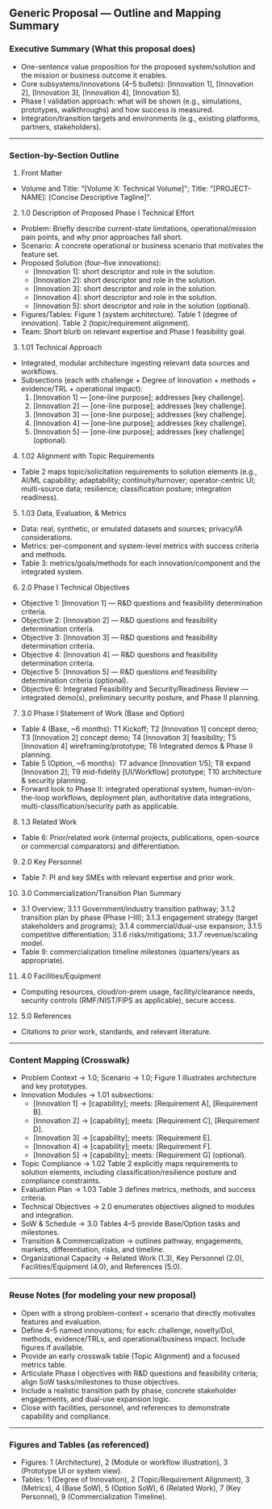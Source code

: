 ## Generic Proposal — Outline and Mapping Summary

### Executive Summary (What this proposal does)
- One-sentence value proposition for the proposed system/solution and the mission or business outcome it enables.
- Core subsystems/innovations (4–5 bullets): [Innovation 1], [Innovation 2], [Innovation 3], [Innovation 4], [Innovation 5].
- Phase I validation approach: what will be shown (e.g., simulations, prototypes, walkthroughs) and how success is measured.
- Integration/transition targets and environments (e.g., existing platforms, partners, stakeholders).

---

### Section-by-Section Outline
1) Front Matter
- Volume and Title: "[Volume X: Technical Volume]"; Title: "[PROJECT-NAME]: [Concise Descriptive Tagline]".

2) 1.0 Description of Proposed Phase I Technical Effort
- Problem: Briefly describe current-state limitations, operational/mission pain points, and why prior approaches fall short.
- Scenario: A concrete operational or business scenario that motivates the feature set.
- Proposed Solution (four–five innovations):
  - [Innovation 1]: short descriptor and role in the solution.
  - [Innovation 2]: short descriptor and role in the solution.
  - [Innovation 3]: short descriptor and role in the solution.
  - [Innovation 4]: short descriptor and role in the solution.
  - [Innovation 5]: short descriptor and role in the solution (optional).
- Figures/Tables: Figure 1 (system architecture). Table 1 (degree of innovation). Table 2 (topic/requirement alignment).
- Team: Short blurb on relevant expertise and Phase I feasibility goal.

3) 1.01 Technical Approach
- Integrated, modular architecture ingesting relevant data sources and workflows.
- Subsections (each with challenge + Degree of Innovation + methods + evidence/TRL + operational impact):
  1. [Innovation 1] — [one-line purpose]; addresses [key challenge].
  2. [Innovation 2] — [one-line purpose]; addresses [key challenge].
  3. [Innovation 3] — [one-line purpose]; addresses [key challenge].
  4. [Innovation 4] — [one-line purpose]; addresses [key challenge].
  5. [Innovation 5] — [one-line purpose]; addresses [key challenge] (optional).

4) 1.02 Alignment with Topic Requirements
- Table 2 maps topic/solicitation requirements to solution elements (e.g., AI/ML capability; adaptability; continuity/turnover; operator-centric UI; multi-source data; resilience; classification posture; integration readiness).

5) 1.03 Data, Evaluation, & Metrics
- Data: real, synthetic, or emulated datasets and sources; privacy/IA considerations.
- Metrics: per-component and system-level metrics with success criteria and methods.
- Table 3: metrics/goals/methods for each innovation/component and the integrated system.

6) 2.0 Phase I Technical Objectives
- Objective 1: [Innovation 1] — R&D questions and feasibility determination criteria.
- Objective 2: [Innovation 2] — R&D questions and feasibility determination criteria.
- Objective 3: [Innovation 3] — R&D questions and feasibility determination criteria.
- Objective 4: [Innovation 4] — R&D questions and feasibility determination criteria.
- Objective 5: [Innovation 5] — R&D questions and feasibility determination criteria (optional).
- Objective 6: Integrated Feasibility and Security/Readiness Review — integrated demo(s), preliminary security posture, and Phase II planning.

7) 3.0 Phase I Statement of Work (Base and Option)
- Table 4 (Base, ~6 months): T1 Kickoff; T2 [Innovation 1] concept demo; T3 [Innovation 2] concept demo; T4 [Innovation 3] feasibility; T5 [Innovation 4] wireframing/prototype; T6 Integrated demos & Phase II planning.
- Table 5 (Option, ~6 months): T7 advance [Innovation 1/5]; T8 expand [Innovation 2]; T9 mid-fidelity [UI/Workflow] prototype; T10 architecture & security planning.
- Forward look to Phase II: integrated operational system, human-in/on-the-loop workflows, deployment plan, authoritative data integrations, multi-classification/security path as applicable.

8) 1.3 Related Work
- Table 6: Prior/related work (internal projects, publications, open-source or commercial comparators) and differentiation.

9) 2.0 Key Personnel
- Table 7: PI and key SMEs with relevant expertise and prior work.

10) 3.0 Commercialization/Transition Plan Summary
- 3.1 Overview; 3.1.1 Government/industry transition pathway; 3.1.2 transition plan by phase (Phase I–III);
  3.1.3 engagement strategy (target stakeholders and programs);
  3.1.4 commercial/dual-use expansion; 3.1.5 competitive differentiation; 3.1.6 risks/mitigations; 3.1.7 revenue/scaling model.
- Table 9: commercialization timeline milestones (quarters/years as appropriate).

11) 4.0 Facilities/Equipment
- Computing resources, cloud/on-prem usage, facility/clearance needs, security controls (RMF/NIST/FIPS as applicable), secure access.

12) 5.0 References
- Citations to prior work, standards, and relevant literature.

---

### Content Mapping (Crosswalk)
- Problem Context → 1.0; Scenario → 1.0; Figure 1 illustrates architecture and key prototypes.
- Innovation Modules → 1.01 subsections:
  - [Innovation 1] → [capability]; meets: [Requirement A], [Requirement B].
  - [Innovation 2] → [capability]; meets: [Requirement C], [Requirement D].
  - [Innovation 3] → [capability]; meets: [Requirement E].
  - [Innovation 4] → [capability]; meets: [Requirement F].
  - [Innovation 5] → [capability]; meets: [Requirement G] (optional).
- Topic Compliance → 1.02 Table 2 explicitly maps requirements to solution elements, including classification/resilience posture and compliance constraints.
- Evaluation Plan → 1.03 Table 3 defines metrics, methods, and success criteria.
- Technical Objectives → 2.0 enumerates objectives aligned to modules and integration.
- SoW & Schedule → 3.0 Tables 4–5 provide Base/Option tasks and milestones.
- Transition & Commercialization → outlines pathway, engagements, markets, differentiation, risks, and timeline.
- Organizational Capacity → Related Work (1.3), Key Personnel (2.0), Facilities/Equipment (4.0), and References (5.0).

---

### Reuse Notes (for modeling your new proposal)
- Open with a strong problem-context + scenario that directly motivates features and evaluation.
- Define 4–5 named innovations; for each: challenge, novelty/DoI, methods, evidence/TRLs, and operational/business impact. Include figures if available.
- Provide an early crosswalk table (Topic Alignment) and a focused metrics table.
- Articulate Phase I objectives with R&D questions and feasibility criteria; align SoW tasks/milestones to those objectives.
- Include a realistic transition path by phase, concrete stakeholder engagements, and dual-use expansion logic.
- Close with facilities, personnel, and references to demonstrate capability and compliance.

---

### Figures and Tables (as referenced)
- Figures: 1 (Architecture), 2 (Module or workflow illustration), 3 (Prototype UI or system view).
- Tables: 1 (Degree of Innovation), 2 (Topic/Requirement Alignment), 3 (Metrics), 4 (Base SoW), 5 (Option SoW), 6 (Related Work), 7 (Key Personnel), 9 (Commercialization Timeline).
